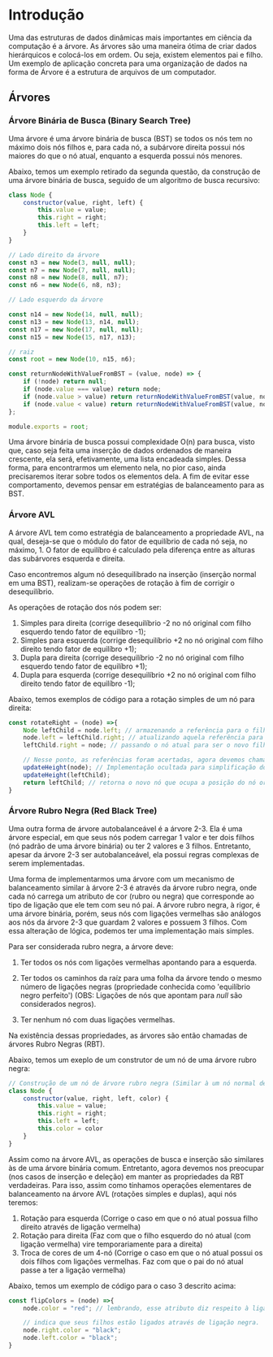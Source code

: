 # Introdução

Uma das estruturas de dados dinâmicas mais importantes em ciência da computação é a árvore. As árvores são uma maneira ótima de criar dados hierárquicos e colocá-los em ordem. Ou seja, existem elementos pai e filho. Um exemplo de aplicação concreta para uma organização de dados na forma de Árvore é a estrutura de arquivos de um computador.

## Árvores

### Árvore Binária de Busca (Binary Search Tree)

Uma árvore é uma árvore binária de busca (BST) se todos os nós tem no máximo dois nós filhos e, para cada nó, a subárvore direita possui nós maiores do que o nó atual, enquanto a esquerda possui nós menores.

Abaixo, temos um exemplo retirado da segunda questão, da construção de uma árvore binária de busca, seguido de um algoritmo de busca recursivo:

```javascript
class Node {
	constructor(value, right, left) {
		this.value = value;
		this.right = right;
		this.left = left;
	}
}

// Lado direito da árvore
const n3 = new Node(3, null, null);
const n7 = new Node(7, null, null);
const n8 = new Node(8, null, n7);
const n6 = new Node(6, n8, n3);

// Lado esquerdo da árvore

const n14 = new Node(14, null, null);
const n13 = new Node(13, n14, null);
const n17 = new Node(17, null, null);
const n15 = new Node(15, n17, n13);

// raiz
const root = new Node(10, n15, n6);

const returnNodeWithValueFromBST = (value, node) => {
	if (!node) return null;
	if (node.value === value) return node;
	if (node.value > value) return returnNodeWithValueFromBST(value, node.left);
	if (node.value < value) return returnNodeWithValueFromBST(value, node.right);
};

module.exports = root;
```

Uma árvore binária de busca possui complexidade O(n) para busca, visto que, caso seja feita uma inserção de dados ordenados de maneira crescente, ela será, efetivamente, uma lista encadeada simples. Dessa forma, para encontrarmos um elemento nela, no pior caso, ainda precisaremos iterar sobre todos os elementos dela. A fim de evitar esse comportamento, devemos pensar em estratégias de balanceamento para as BST.

### Árvore AVL

A árvore AVL tem como estratégia de balanceamento a propriedade AVL, na qual, deseja-se que o módulo do fator de equilíbrio de cada nó seja, no máximo, 1. O fator de equilíbro é calculado pela diferença entre as alturas das subárvores esquerda e direita.

Caso encontremos algum nó desequilibrado na inserção (inserção normal em uma BST), realizam-se operações de rotação à fim de corrigir o desequilíbrio.

As operações de rotação dos nós podem ser:

1. Simples para direita (corrige desequilíbrio -2 no nó original com filho esquerdo tendo fator de equilíbro -1);
2. Simples para esquerda (corrige desequilíbrio +2 no nó original com filho direito tendo fator de equilíbro +1);
3. Dupla para direita (corrige desequilíbrio -2 no nó original com filho esquerdo tendo fator de equilíbro +1);
4. Dupla para esquerda (corrige desequilíbrio +2 no nó original com filho direito tendo fator de equilíbro -1);

Abaixo, temos exemplos de código para a rotação simples de um nó para direita:

```javascript
const rotateRight = (node) =>{
	Node leftChild = node.left; // armazenando a referência para o filho esquerdo.
	node.left = leftChild.right; // atualizando aquela referência para receber o filho dela.
	leftChild.right = node; // passando o nó atual para ser o novo filho direito do nó armazenado.

	// Nesse ponto, as referências foram acertadas, agora devemos chamar métodos auxiliares para atualizar as alturas dos nós utilizados como filhos direito e esquerdo.
	updateHeight(node); // Implementação ocultada para simplificação do exemplo. Esse método precisa encontrar a altura do nó passado como argumento, percorrendo a seus filhos até chegar em uma raíz.
	updateHeight(leftChild);
	return leftChild; // retorna o novo nó que ocupa a posição do nó original antes da rotação.
}
```

### Árvore Rubro Negra (Red Black Tree)

Uma outra forma de árvore autobalanceável é a árvore 2-3. Ela é uma árvore especial, em que seus nós podem carregar 1 valor e ter dois filhos (nó padrão de uma árvore binária) ou ter 2 valores e 3 filhos. Entretanto, apesar da árvore 2-3 ser autobalanceável, ela possui regras complexas de serem implementadas.

Uma forma de implementarmos uma árvore com um mecanismo de balanceamento similar à árvore 2-3 é através da árvore rubro negra, onde cada nó carrega um atributo de cor (rubro ou negra) que corresponde ao tipo de ligação que ele tem com seu nó pai. A árvore rubro negra, à rigor, é uma árvore binária, porém, seus nós com ligações vermelhas são análogos aos nós da árvore 2-3 que guardam 2 valores e possuem 3 filhos. Com essa alteração de lógica, podemos ter uma implementação mais simples.

Para ser considerada rubro negra, a árvore deve:

1. Ter todos os nós com ligações vermelhas apontando para a esquerda.

2. Ter todos os caminhos da raíz para uma folha da árvore tendo o mesmo número de ligações negras (propriedade conhecida como 'equilíbrio negro perfeito') (OBS: Ligações de nós que apontam para _null_ são considerados negros).

3. Ter nenhum nó com duas ligações vermelhas.

Na existência dessas propriedades, as árvores são então chamadas de árvores Rubro Negras (RBT).

Abaixo, temos um exeplo de um construtor de um nó de uma árvore rubro negra:

```Javascript
// Construção de um nó de árvore rubro negra (Similar à um nó normal de árvore binária, porém com atributo de cor)
class Node {
	constructor(value, right, left, color) {
		this.value = value;
		this.right = right;
		this.left = left;
		this.color = color
	}
}
```

Assim como na árvore AVL, as operações de busca e inserção são similares às de uma árvore binária comum. Entretanto, agora devemos nos preocupar (nos casos de inserção e deleção) em manter as propriedades da RBT verdadeiras. Para isso, assim como tínhamos operações elementares de balanceamento na árvore AVL (rotações simples e duplas), aqui nós teremos:

1. Rotação para esquerda (Corrige o caso em que o nó atual possua filho direito através de ligação vermelha)
2. Rotação para direita (Faz com que o filho esquerdo do nó atual (com ligação vermelha) vire temporariamente para a direita)
3. Troca de cores de um 4-nó (Corrige o caso em que o nó atual possui os dois filhos com ligações vermelhas. Faz com que o pai do nó atual passe a ter a ligação vermelha)

Abaixo, temos um exemplo de código para o caso 3 descrito acima:

```Javascript
const flipColors = (node) =>{
    node.color = "red"; // lembrando, esse atributo diz respeito à ligação com o nó pai.

    // indica que seus filhos estão ligados através de ligação negra.
    node.right.color = "black";
    node.left.color = "black";
}
```
